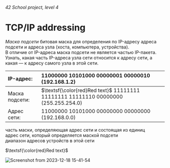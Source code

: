 _42 School project, level 4_

# TCP/IP addressing
_Маска подсети_ битовая маска для определения по IP-адресу адреса подсети и адреса узла (хоста, компьютера, устройства).  
В отличие от IP-адреса маска подсети не является частью IP-пакета.  
Узнать, какая часть IP-адреса узла сети относится к адресу сети, а какая — к адресу самого узла в этой сети.  

| IP-адрес:       | 11000000 10101000 00000001 00000010 (192.168.1.2)       |
|:----------------|:--------------------------------------------------------|
| Маска подсети:  | $\textsf{\color{red}Red text}$ 11111111 11111111 11111110 00000000 (255.255.254.0)  |
| Адрес сети:     | 11000000 10101000 00000000 00000000 (192.168.0.0)   |

часть маски, определяющая адрес сети и состоящая из единиц  
адрес сети, который определяется маской подсети  
диапазон адресов устройств в этой сети  

$\textsf{\color{red}Red text}$

![Screenshot from 2023-12-18 15-41-54](https://github.com/akostrik/net_practice/assets/22834202/429cb593-9681-44fd-bed8-f5629d8e2100)
